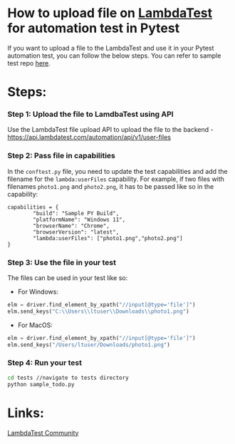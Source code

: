 # How to upload file on [LambdaTest](https://www.lambdatest.com/?utm_source=github&utm_medium=repo&utm_campaign=Pytest-upload-file) for automation test in Pytest 

If you want to upload a file to the LambdaTest and use it in your Pytest automation test, you can follow the below steps. You can refer to sample test repo [here](https://github.com/LambdaTest/pytest-selenium-sample).

# Steps:

### Step 1: Upload the file to LamdbaTest using API

Use the LambdaTest file upload API to upload the file to the backend -https://api.lambdatest.com/automation/api/v1/user-files


### Step 2: Pass file in capabilities

In the `conftest.py` file, you need to update the test capabilities and add the filename for the `lambda:userFiles` capability. For example, if two files with filenames `photo1.png` and `photo2.png`, it has to be passed like so in the capability:

```
capabilities = {
        "build": "Sample PY Build",
        "platformName": "Windows 11",
        "browserName": "Chrome",
        "browserVersion": "latest",
		"lambda:userFiles": ["photo1.png","photo2.png"]
}
```

### Step 3: Use the file in your test

The files can be used in your test like so:

* For Windows:
```python
elm = driver.find_element_by_xpath("//input[@type='file']")
elm.send_keys("C:\\Users\\ltuser\\Downloads\\photo1.png")
```
* For MacOS:
```python
elm = driver.find_element_by_xpath("//input[@type='file']")
elm.send_keys("/Users/ltuser/Downloads/photo1.png")
```
### Step 4: Run your test

```bash
cd tests //navigate to tests directory
python sample_todo.py
```

# Links:

[LambdaTest Community](http://community.lambdatest.com/)

